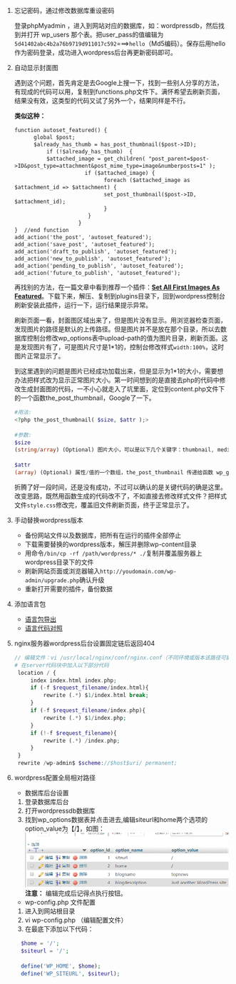 1. 忘记密码，通过修改数据库重设密码

    登录phpMyadmin ，进入到网站对应的数据库，如：wordpressdb，然后找到并打开 wp_users 那个表。把user_pass的值编辑为`5d41402abc4b2a76b9719d911017c592`===>`hello`（Md5编码）。保存后用hello作为密码登录，成功进入wordpress后台再更新密码即可。


2. 自动显示封面图

    遇到这个问题，首先肯定是去Google上搜一下，找到一些别人分享的方法，有现成的代码可以用，复制到functions.php文件下。满怀希望去刷新页面，结果没有效，这类型的代码又试了另外一个，结果同样是不行。

    **类似这种：**
    ```
    function autoset_featured() {
          global $post;
          $already_has_thumb = has_post_thumbnail($post->ID);
              if (!$already_has_thumb)  {
              $attached_image = get_children( "post_parent=$post->ID&post_type=attachment&post_mime_type=image&numberposts=1" );
                          if ($attached_image) {
                                foreach ($attached_image as $attachment_id => $attachment) {
                                set_post_thumbnail($post->ID, $attachment_id);
                                }
                           }
                        }
    }  //end function
    add_action('the_post', 'autoset_featured');
    add_action('save_post', 'autoset_featured');
    add_action('draft_to_publish', 'autoset_featured');
    add_action('new_to_publish', 'autoset_featured');
    add_action('pending_to_publish', 'autoset_featured');
    add_action('future_to_publish', 'autoset_featured');

    ```
    再找别的方法，在一篇文章中看到推荐一个插件：[**Set All First Images As Featured**](https://wordpress.org/plugins/set-all-first-images-as-featured/)。下载下来，解压、复制到plugins目录下，回到wordpress控制台刷新安装此插件，运行一下，运行结果提示异常。

    刷新页面一看，封面图区域出来了，但是图片没有显示。用浏览器检查页面，发现图片的路径是默认的上传路径。但是图片并不是放在那个目录，所以去数据库控制台修改wp_options表中upload-path的值为图片目录，刷新页面。这是发现图片有了，可是图片尺寸是1*1的，控制台修改样式`width:100%`，这时图片正常显示了。

    到这里遇到的问题是图片已经成功加载出来，但是显示为1*1的大小，需要想办法把样式改为显示正常图片大小。第一时间想到的是直接去php的代码中修改生成封面图的代码，一不小心就走入了坑里面，定位到content.php文件下的一个函数the_post_thumbnail，Google了一下。
    ```php
    #用法: 
    <?php the_post_thumbnail( $size, $attr );>
    
    #参数:
    $size
    (string/array) (Optional) 图片大小，可以是以下几个关键字：thumbnail, medium, large, full，或者通过函数 add_image_size() 自定义尺寸的关键字。或者宽和高的一个大小，比如：(32,32).

    $attr
    (array) (Optional) 属性/值的一个数组，the_post_thumbnail 传递给函数 wp_get_attachment_image用来获取图。

    ```
    
    折腾了好一段时间，还是没有成功，不过可以确认的是关键代码的确是这里。改变思路，既然用函数生成的代码改不了，不如直接去修改样式文件？把样式文件`style.css`修改完，覆盖旧文件刷新页面，终于正常显示了。


3. 手动替换wordpress版本

    - 备份网站文件以及数据库，把所有在运行的插件全部停止
    - 下载需要替换的wordpress版本，解压并删除wp-content目录
    - 用命令`/bin/cp -rf /path/wordpress/* ./`复制并覆盖服务器上wordpress目录下的文件
    - 刷新网站页面或浏览器输入`http://youdomain.com/wp-admin/upgrade.php`确认升级
    - 重新打开需要的插件，备份数据


4. 添加语言包

    - [语言包导出](https://translate.wordpress.org/projects/wp/4.8.x/en-gb/default/)
    - [语言代码对照](https://make.wordpress.org/polyglots/teams/)


5. nginx服务器wordpress后台设置固定链后返回404

    ```php
    // 编辑文件：vi /usr/local/nginx/conf/nginx.conf（不同环境或版本该路径可能有所不同）
    # 在server代码块中加入以下部分代码
     location / {
         index index.html index.php;
         if (-f $request_filename/index.html){
             rewrite (.*) $1/index.html break;
         }
         if (-f $request_filename/index.php){
             rewrite (.*) $1/index.php;
         }
         if (!-f $request_filename){
             rewrite (.*) /index.php;
         }
     }
     rewrite /wp-admin$ $scheme://$host$uri/ permanent;

    ```

6. wordpress配置全局相对路径

    - 数据库后台设置
    1. 登录数据库后台
    2. 打开wordpressdb数据库
    3. 找到wp_options数据表并点击进去,编辑siteurl和home两个选项的option_value为【/】，如图：
    ![](assets/img/path.png)
    **注意：** 编辑完成后记得点执行按钮。


    - wp-config.php 文件配置

    1. 进入到网站根目录
    2. vi wp-config.php （编辑配置文件）
    3. 在最底下添加以下代码：
    ```php
      $home = '/';
      $siteurl = '/';

      define('WP_HOME', $home);
      define('WP_SITEURL', $siteurl);
    ```